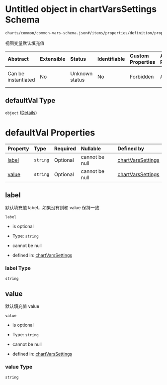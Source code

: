 # Untitled object in chartVarsSettings Schema

```txt
charts/common/common-vars-schema.json#/items/properties/definition/properties/defaultVal
```

视图变量默认填充值

| Abstract            | Extensible | Status         | Identifiable | Custom Properties | Additional Properties | Access Restrictions | Defined In                                                                                       |
| :------------------ | :--------- | :------------- | :----------- | :---------------- | :-------------------- | :------------------ | :----------------------------------------------------------------------------------------------- |
| Can be instantiated | No         | Unknown status | No           | Forbidden         | Allowed               | none                | [common-vars-schema.json\*](../out/charts/common/common-vars-schema.json "open original schema") |

## defaultVal Type

`object` ([Details](common-vars-schema-items-properties-definition-properties-defaultval.md))

# defaultVal Properties

| Property        | Type     | Required | Nullable       | Defined by                                                                                                                                                                                                                |
| :-------------- | :------- | :------- | :------------- | :------------------------------------------------------------------------------------------------------------------------------------------------------------------------------------------------------------------------ |
| [label](#label) | `string` | Optional | cannot be null | [chartVarsSettings](common-vars-schema-items-properties-definition-properties-defaultval-properties-label.md "charts/common/common-vars-schema.json#/items/properties/definition/properties/defaultVal/properties/label") |
| [value](#value) | `string` | Optional | cannot be null | [chartVarsSettings](common-vars-schema-items-properties-definition-properties-defaultval-properties-value.md "charts/common/common-vars-schema.json#/items/properties/definition/properties/defaultVal/properties/value") |

## label

默认填充值 label，如果没有则和 value 保持一致

`label`

* is optional

* Type: `string`

* cannot be null

* defined in: [chartVarsSettings](common-vars-schema-items-properties-definition-properties-defaultval-properties-label.md "charts/common/common-vars-schema.json#/items/properties/definition/properties/defaultVal/properties/label")

### label Type

`string`

## value

默认填充值 value

`value`

* is optional

* Type: `string`

* cannot be null

* defined in: [chartVarsSettings](common-vars-schema-items-properties-definition-properties-defaultval-properties-value.md "charts/common/common-vars-schema.json#/items/properties/definition/properties/defaultVal/properties/value")

### value Type

`string`
